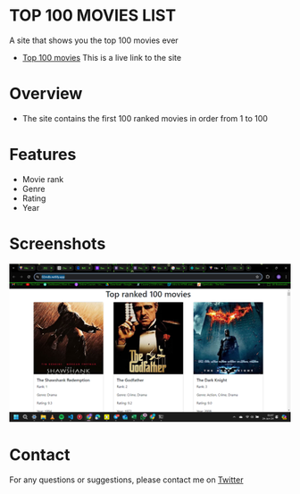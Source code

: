 # TOP 100 MOVIES LIST

A site that shows you the top 100 movies ever


- [Top 100 movies](https://02mdb.netlify.app/) This is a live link to the site

# Overview
- The site contains the first 100 ranked movies in order from 1 to 100

# Features
- Movie rank
- Genre 
- Rating
- Year

# Screenshots

![web](./screenshots/Screenshot%202024-06-24%20010756.png)

# Contact
For any questions or suggestions, please contact me on [Twitter](https://twitter.com/_02ahmed)